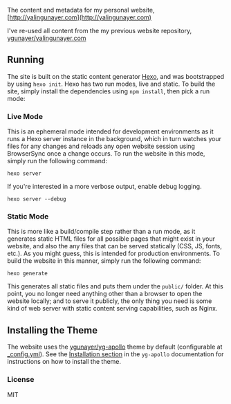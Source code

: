 The content and metadata for my personal website, [http://yalingunayer.com](http://yalingunayer.com)

I've re-used all content from the my previous website repository, [ygunayer/yalingunayer.com](https://github.com/ygunayer/yalingunayer.com)

## Running
The site is built on the static content generator [Hexo](https://github.com/hexojs/hexo), and was bootstrapped by using `hexo init`. Hexo has two run modes, live and static. To build the site, simply install the dependencies using `npm install`, then pick a run mode:

### Live Mode
This is an ephemeral mode intended for development environments as it runs a Hexo server instance in the background, which in turn watches your files for any changes and reloads any open website session using BrowserSync once a change occurs. To run the website in this mode, simply run the following command:

```
hexo server
```

If you're interested in a more verbose output, enable debug logging.

```
hexo server --debug
```

### Static Mode
This is more like a build/compile step rather than a run mode, as it generates static HTML files for all possible pages that might exist in your website, and also the any files that can be served statically (CSS, JS, fonts, etc.). As you might guess, this is intended for production environments. To build the website in this manner, simply run the following command:

```
hexo generate
```

This generates all static files and puts them under the `public/` folder. At this point, you no longer need anything other than a browser to open the website locally; and to serve it publicly, the only thing you need is some kind of web server with static content serving capabilities, such as Nginx.

## Installing the Theme
The website uses the [ygunayer/yg-apollo](https://github.com/ygunayer/yg-apollo) theme by default (configurable at [_config.yml](_config.yml)). See the [Installation section](https://github.com/ygunayer/yg-apollo#installing) in the `yg-apollo` documentation for instructions on how to install the theme.

### License
MIT
